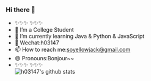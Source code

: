 ### Hi there 👋

<!--
**h03147/h03147** is a ✨ _special_ ✨ repository because its `README.md` (this file) appears on your GitHub profile.

Here are some ideas to get you started:

- 🔭 I’m currently working on ...
- 🌱 I’m currently learning ...
- 👯 I’m looking to collaborate on ...
- 🤔 I’m looking for help with ...
- 💬 Ask me about ...
- 📫 How to reach me: ...
- 😄 Pronouns: ...
- ⚡ Fun fact: ...
-->
- ✨✨✨ ✨✨✨
- 👷 I’m a College Student
- 🌱 I’m currently learning Java & Python & JavaScript
- 💬 Wechat:h03147
- 📫 How to reach me:soyellowjack@gmail.com
- 😄 Pronouns:Bonjour~~
- ✨✨✨ ✨✨✨  
![h03147's github stats](https://github-readme-stats.vercel.app/api?username=h03147&show_icons=true&theme=monokai)
